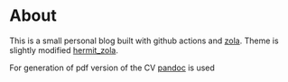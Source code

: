 # About
This is a small personal blog built with github actions and [zola](https://www.getzola.org/). 
Theme is slightly modified [hermit_zola](https://github.com/VersBinarii/hermit_zola).

For generation of pdf version of the CV [pandoc](https://github.com/jgm/pandoc) is used